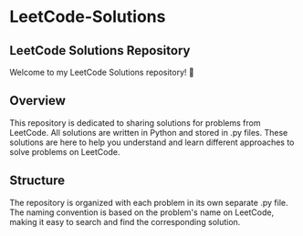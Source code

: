 # LeetCode-Solutions

## LeetCode Solutions Repository
Welcome to my LeetCode Solutions repository! 🚀

## Overview
This repository is dedicated to sharing solutions for problems from LeetCode. All solutions are written in Python and stored in .py files. These solutions are here to help you understand and learn different approaches to solve problems on LeetCode.

## Structure
The repository is organized with each problem in its own separate .py file. The naming convention is based on the problem's name on LeetCode, making it easy to search and find the corresponding solution.


